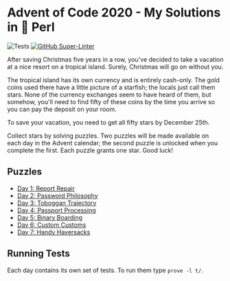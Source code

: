 # Advent of Code 2020 - My Solutions in :camel: Perl
![Tests](https://github.com/christianeiselt/Advent-of-Code-2020/actions/workflows/tests.yml/badge.svg)
[![GitHub Super-Linter](https://github.com/christianeiselt/Advent-of-Code-2020/workflows/Lint%20Code%20Base/badge.svg)](https://github.com/marketplace/actions/super-linter)

After saving Christmas five years in a row, you've decided to take a vacation at a nice resort on a tropical island. Surely, Christmas will go on without you.

The tropical island has its own currency and is entirely cash-only. The gold coins used there have a little picture of a starfish; the locals just call them stars. None of the currency exchanges seem to have heard of them, but somehow, you'll need to find fifty of these coins by the time you arrive so you can pay the deposit on your room.

To save your vacation, you need to get all fifty stars by December 25th.

Collect stars by solving puzzles. Two puzzles will be made available on each day in the Advent calendar; the second puzzle is unlocked when you complete the first. Each puzzle grants one star. Good luck!

## Puzzles

- [Day 1: Report Repair](day01-report-repair/)
- [Day 2: Password Philosophy](day02-password-philosophy/)
- [Day 3: Toboggan Trajectory](day03-toboggan-trajectory/)
- [Day 4: Passport Processing](day04-passport-processing/)
- [Day 5: Binary Boarding](day05-binary-boarding/)
- [Day 6: Custom Customs](day06-custom-customs/)
- [Day 7: Handy Haversacks](day07-handy-haversacks/)

## Running Tests

Each day contains its own set of tests. To run them type `prove -l t/`.
